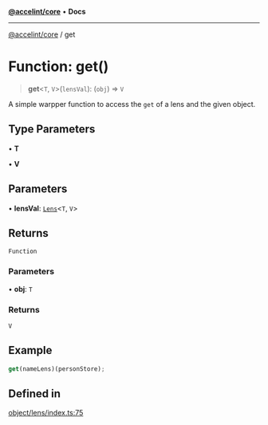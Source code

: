 [**@accelint/core**](../README.md) • **Docs**

***

[@accelint/core](../README.md) / get

# Function: get()

> **get**\<`T`, `V`\>(`lensVal`): (`obj`) => `V`

A simple warpper function to access the `get` of a lens and the given object.

## Type Parameters

• **T**

• **V**

## Parameters

• **lensVal**: [`Lens`](../type-aliases/Lens.md)\<`T`, `V`\>

## Returns

`Function`

### Parameters

• **obj**: `T`

### Returns

`V`

## Example

```ts
get(nameLens)(personStore);
```

## Defined in

[object/lens/index.ts:75](https://github.com/gohypergiant/standard-toolkit/blob/7f574e64e57e697a3e2daabb1b78393aca67cb22/packages/core/src/object/lens/index.ts#L75)
